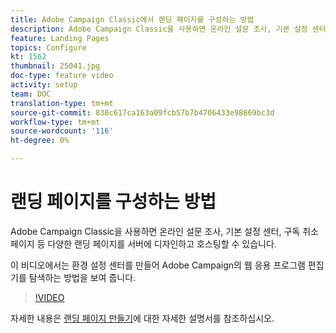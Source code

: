 ```yaml
---
title: Adobe Campaign Classic에서 랜딩 페이지를 구성하는 방법
description: Adobe Campaign Classic을 사용하면 온라인 설문 조사, 기본 설정 센터, 구독 취소 페이지 등 다양한 랜딩 페이지를 서버에 디자인하고 호스팅할 수 있습니다. 이 비디오에서는 환경 설정 센터를 만들어 Adobe Campaign의 웹 응용 프로그램 편집기를 탐색하는 방법을 보여 줍니다.
feature: Landing Pages
topics: Configure
kt: 1562
thumbnail: 25041.jpg
doc-type: feature video
activity: setup
team: DOC
translation-type: tm+mt
source-git-commit: 838c617ca163a09fcb57b7b4706433e98869bc3d
workflow-type: tm+mt
source-wordcount: '116'
ht-degree: 0%

---
```



# 랜딩 페이지를 구성하는 방법

Adobe Campaign Classic을 사용하면 온라인 설문 조사, 기본 설정 센터, 구독 취소 페이지 등 다양한 랜딩 페이지를 서버에 디자인하고 호스팅할 수 있습니다.

이 비디오에서는 환경 설정 센터를 만들어 Adobe Campaign의 웹 응용 프로그램 편집기를 탐색하는 방법을 보여 줍니다.

>[!VIDEO](https://video.tv.adobe.com/v/25041?quality=12)

자세한 내용은 [랜딩 페이지 만들기](https://docs.adobe.com/content/help/en/campaign-classic/using/designing-content/editing-html-content/creating-a-landing-page.html)에 대한 자세한 설명서를 참조하십시오.
